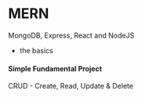 # MERN
MongoDB, Express, React and NodeJS

* the basics

#### Simple Fundamental Project
CRUD - Create, Read, Update & Delete
